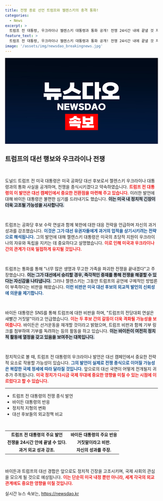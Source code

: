 ```yaml
---
title: 전쟁 종료 선언 트럼프와 젤렌스키의 충격 통화!
categories:
  - News
excerpt: >
  트럼프 전 대통령, 우크라이나 젤렌스키 대통령과 통화 공개! 전쟁 24시간 내에 끝낼 것 자부심 드러내. 요양 중인 바이든, SNS 통해 트럼프의 주장 반박하며 불편한 심기 드러내. 정치적 갈등 심화!
feature_text: >
  트럼프 전 대통령, 우크라이나 젤렌스키 대통령과 통화 공개! 전쟁 24시간 내에 끝낼 것 자부심 드러내. 요양 중인 바이든, SNS 통해 트럼프의 주장 반박하며 불편한 심기 드러내. 정치적 갈등 심화!
image: '/assets/img/newsdao_breakingnews.jpg'
---
```


<p><img src="/assets/img/newsdao_breakingnews.jpg" alt="bookingtag 속보" /></p>

<h2 data-ke-size="size26">트럼프의 대선 행보와 우크라이나 전쟁</h2>

<p data-ke-size="size16">&nbsp;</p>

<p>도널드 트럼프 전 미국 대통령은 미국 공화당 대선 후보로서 젤렌스키 우크라이나 대통령과의 통화 사실을 공개하며, 전쟁을 종식시키겠다고 약속하였습니다. <b><span style="color: #ee2323;">트럼프 전 대통령의 이 발언은 대선 캠페인에서 중요한 전환점을 마련해 주고 있습니다.</span></b> 이러한 발언에 대해 바이든 대통령은 불편한 심기를 드러내기도 했습니다. <b><span style="background-color: #21538527;">이는 미국 내 정치적 긴장이 더욱 고조될 가능성을 시사합니다.</span></b> </p>

<p data-ke-size="size16">&nbsp;</p>

<p>트럼프는 공화당 후보 수락 연설과 함께 북한에 대한 대응 전략을 언급하며 자신의 과거 성과를 강조했습니다. <b><span style="color: #1a5490;">이것은 그가 대선 유권자들에게 과거의 업적을 상기시키려는 전략으로 해석됩니다.</span></b> 그의 발언에 대해 젤렌스키 대통령은 미국의 초당적 지원이 우크라이나의 자유와 독립을 지키는 데 중요하다고 설명했습니다. <b><span style="color: #ee2323;">이로 인해 미국과 우크라이나 간의 관계가 더욱 밀접하게 유지될 것입니다.</span></b></p>

<p data-ke-size="size16">&nbsp;</p>

<p>트럼프는 통화를 통해 "너무 많은 생명과 무고한 가족을 파괴한 전쟁을 끝내겠다"고 주장했습니다. <b><span style="background-color: #21538527;">이는 그가 대선에서 승리할 경우, 즉각적인 중재를 통해 전쟁을 해결할 수 있다는 자신감을 나타냅니다.</span></b> 그러나 젤렌스키는 그동안 트럼프의 공언에 구체적인 방법론이 부족하다는 비판을 해왔습니다. <b><span style="color: #1a5490;">이런 비판은 미국 대선 후보의 외교적 발언의 신뢰성에 의문을 제기합니다.</span></b></p>

<p data-ke-size="size16">&nbsp;</p>

<p>바이든 대통령은 SNS를 통해 트럼프에 대한 비판을 하며, "트럼프의 전당대회 연설은 새빨간 거짓말"이라고 언급했습니다. <b><span style="color: #ee2323;">이는 두 후보 간의 갈등이 더욱 격화될 가능성을 보여줍니다.</span></b> 바이든은 선거운동을 재개할 것이라고 밝혔으며, 트럼프 비판과 함께 기부 링크를 첨부하여 기부를 독려하는 등의 활동을 하고 있습니다. <b><span style="background-color: #21538527;">이는 바이든이 여전히 정치적 활동에 열정을 갖고 있음을 보여주는 대목입니다.</span></b></p>

<p data-ke-size="size16">&nbsp;</p>

<p>정치적으로 볼 때, 트럼프 전 대통령의 우크라이나 발언은 대선 캠페인에서 중요한 전략적 요소로 작용할 가능성이 있습니다. <b><span style="color: #1a5490;">그의 발언이 실제로 전쟁 종식으로 이어질 가능성은 복잡한 국제 정세에 따라 달라질 것입니다.</span></b> 앞으로의 대선 국면이 어떻게 전개될지 귀추가 주목됩니다. <b><span style="color: #ee2323;">미국 정치가 다시금 국제 무대에 중요한 영향을 미칠 수 있는 시점에 이르렀다고 할 수 있습니다.</span></b></p>

<hr>

<ul>
<li>트럼프 전 대통령의 전쟁 종식 발언</li>
<li>바이든 대통령의 반응</li>
<li>정치적 지형의 변화</li>
<li>대선 후보들의 외교정책 비교</li>
</ul>

<p data-ke-size="size16">&nbsp;</p>

<table style="width: 100%; border-collapse: collapse;">
<tr>
<td style="text-align: center; height: 17px;"><b>트럼프 전 대통령의 주요 발언</b></td>
<td style="text-align: center; height: 17px;"><b>바이든 대통령의 주요 반응</b></td>
</tr>
<tr>
<td style="text-align: center; height: 17px;"><b>전쟁을 24시간 안에 끝낼 수 있다.</b></td>
<td style="text-align: center; height: 17px;"><b>거짓말이라고 비판.</b></td>
</tr>
<tr>
<td style="text-align: center; height: 17px;"><b>과거 외교 성과 강조.</b></td>
<td style="text-align: center; height: 17px;"><b>자신의 성과를 주장.</b></td>
</tr>
</table>

<p data-ke-size="size16">&nbsp;</p> 

<p>바이든과 트럼프의 대선 경합은 앞으로도 정치적 긴장을 고조시키며, 국제 사회의 관심을 모으게 될 것으로 예상됩니다. <b><span style="color: #ee2323;">이는 단순히 미국 내정 뿐만 아니라, 세계 각국의 외교관계에도 중요한 영향을 미칠 것입니다.</span></b></p>
실시간 뉴스 속보는, <a href="https://newsdao.kr" rel="dofollow">https://newsdao.kr</a>



